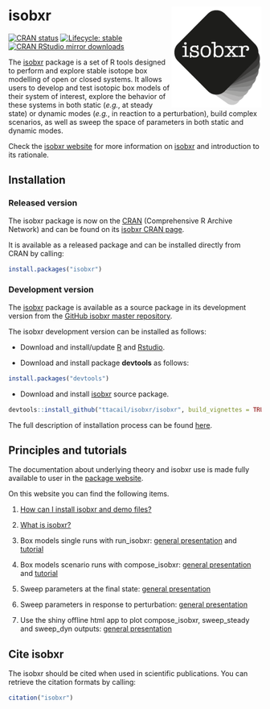 
<!-- README.md is generated from README.Rmd. Please edit that file -->
# isobxr <img src="man/figures/README-logo.png" align="right" height="200px" />

<!-- badges: start -->
[![CRAN status](https://www.r-pkg.org/badges/version/isobxr)](https://CRAN.R-project.org/package=isobxr) [![Lifecycle: stable](https://img.shields.io/badge/lifecycle-stable-brightgreen.svg)](https://lifecycle.r-lib.org/articles/stages.html#stable) [![CRAN RStudio mirror downloads](https://cranlogs.r-pkg.org/badges/grand-total/isobxr?color=blue)](https://r-pkg.org/pkg/isobxr) <!-- badges: end -->

The [isobxr](https://ttacail.github.io/isobxr_web/) package is a set of R tools designed to perform and explore stable isotope box modelling of open or closed systems. It allows users to develop and test isotopic box models of their system of interest, explore the behavior of these systems in both static (*e.g.*, at steady state) or dynamic modes (*e.g.*, in reaction to a perturbation), build complex scenarios, as well as sweep the space of parameters in both static and dynamic modes.

Check the [isobxr website](https://ttacail.github.io/isobxr_web/) for more information on [isobxr](https://ttacail.github.io/isobxr_web/) and introduction to its rationale.

## Installation

<!-- START copy/pasted from isobxr_website install instructions -->
### Released version

The isobxr package is now on the [CRAN](https://cran.r-project.org/) (Comprehensive R Archive Network) and can be found on its [isobxr CRAN page](https://CRAN.R-project.org/package=isobxr).

It is available as a released package and can be installed directly from CRAN by calling:

``` r
install.packages("isobxr")
```

### Development version

The [isobxr](https://ttacail.github.io/isobxr/) package is available as a source package in its development version from the [GitHub isobxr master repository](https://github.com/ttacail/isobxr).

The isobxr development version can be installed as follows:

-   Download and install/update [R](https://cran.r-project.org/) and [Rstudio](https://www.rstudio.com/products/rstudio/download/).

-   Download and install package **devtools** as follows:

``` r
install.packages("devtools")
```

-   Download and install [isobxr](https://ttacail.github.io/isobxr/) source package.

``` r
devtools::install_github("ttacail/isobxr/isobxr", build_vignettes = TRUE) # FALSE if no pandoc/Rstudio 
```

<!-- END copy/pasted from isobxr_website install instructions -->
The full description of installation process can be found [here](https://ttacail.github.io/isobxr_web/vgn_01_Installation.html).

## Principles and tutorials

<!-- START copy/pasted from isobxr_website index page -->
The documentation about underlying theory and isobxr use is made fully available to user in the [package website](https://ttacail.github.io/isobxr_web/index.html).

On this website you can find the following items.

1.  [How can I install isobxr and demo files?](https://ttacail.github.io/isobxr_web/vgn_01_Installation.html)

2.  [What is isobxr?](https://ttacail.github.io/isobxr_web/vgn_02_General_presentation.html)

3.  Box models single runs with run\_isobxr: [general presentation](https://ttacail.github.io/isobxr_web/vgn_03_Run_isobxr_presentation.html) and [tutorial](https://ttacail.github.io/isobxr_web/vgn_04_Run_isobxr_tutorial.html)

4.  Box models scenario runs with compose\_isobxr: [general presentation](https://ttacail.github.io/isobxr_web/vgn_05_compose_isobxr.html) and [tutorial](https://ttacail.github.io/isobxr_web/vgn_06_compose_isobxr_tutorial.html)

5.  Sweep parameters at the final state: [general presentation](https://ttacail.github.io/isobxr_web/vgn_07_sweep_steady.html)

6.  Sweep parameters in response to perturbation: [general presentation](https://ttacail.github.io/isobxr_web/vgn_08_sweep_dyn.html)

7.  Use the shiny offline html app to plot compose\_isobxr, sweep\_steady and sweep\_dyn outputs: [general presentation](https://ttacail.github.io/isobxr_web/vgn_09_runShinyPlots.html)

<!-- END copy/pasted from isobxr_website index page -->
## Cite isobxr

The isobxr should be cited when used in scientific publications. You can retrieve the citation formats by calling:

``` r
citation("isobxr")
```
